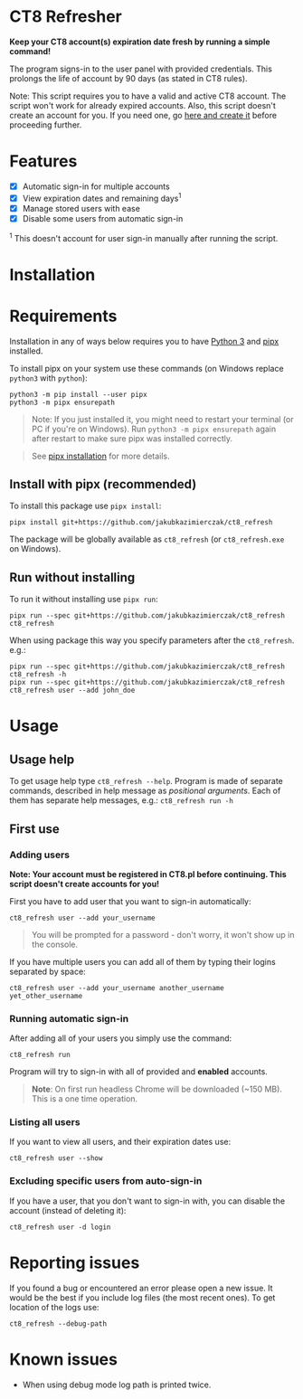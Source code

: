 # CT8 Refresher
**Keep your CT8 account(s) expiration date fresh by running a simple command!**

The program signs-in to the user panel with provided credentials. This prolongs
the life of account by 90 days (as stated in CT8 rules).

Note: This script requires you to have a valid and active CT8 account. The script won't work for already expired accounts. 
Also, this script doesn't create an account for you. If you need one, go [here and create it](https://www.ct8.pl/offer/create_new_account) before proceeding further.


# Features
* [x] Automatic sign-in for multiple accounts
* [x] View expiration dates and remaining days<sup>1</sup> 
* [x] Manage stored users with ease
* [x] Disable some users from automatic sign-in

<sup>1</sup> This doesn't account for user sign-in manually after running the script. 


# Installation
# Requirements
Installation in any of ways below requires you to have 
[Python 3](https://www.python.org/downloads/) and 
[pipx](https://pipxproject.github.io/pipx/installation/) installed.

To install pipx on your system use these commands (on Windows replace `python3` with `python`):
```
python3 -m pip install --user pipx
python3 -m pipx ensurepath
```
> Note: If you just installed it, you might need to restart your terminal (or PC if you're on Windows).
Run `python3 -m pipx ensurepath` again after restart to make sure pipx was installed correctly. 

> See [pipx installation](https://pipxproject.github.io/pipx/installation/) for more details.

## Install with pipx (recommended)
To install this package use `pipx install`:
```
pipx install git+https://github.com/jakubkazimierczak/ct8_refresh
```
The package will be globally available as `ct8_refresh` (or `ct8_refresh.exe` on Windows).  

## Run without installing
To run it without installing use `pipx run`:
```
pipx run --spec git+https://github.com/jakubkazimierczak/ct8_refresh ct8_refresh
```
When using package this way you specify parameters after the `ct8_refresh`. e.g.:
```
pipx run --spec git+https://github.com/jakubkazimierczak/ct8_refresh ct8_refresh -h
pipx run --spec git+https://github.com/jakubkazimierczak/ct8_refresh ct8_refresh user --add john_doe
```


# Usage
## Usage help
To get usage help type `ct8_refresh --help`. Program is made of separate commands, 
described in help message as *positional arguments*. Each of them has separate help 
messages, e.g.:
`ct8_refresh run -h`

## First use
### Adding users
**Note: Your account must be registered in CT8.pl before continuing. This script 
doesn't create accounts for you!**

First you have to add user that you want to sign-in automatically:
```
ct8_refresh user --add your_username
```
> You will be prompted for a password - don't worry, it won't show up in the console.

If you have multiple users you can add all of them by typing their logins separated by space:
```
ct8_refresh user --add your_username another_username yet_other_username
```
### Running automatic sign-in
After adding all of your users you simply use the command:
```
ct8_refresh run
```
Program will try to sign-in with all of provided and **enabled** accounts.
> **Note**: On first run headless Chrome will be downloaded (~150 MB). This is a one time operation.
### Listing all users
If you want to view all users, and their expiration dates use:
```
ct8_refresh user --show
```
### Excluding specific users from auto-sign-in
If you have a user, that you don't want to sign-in with, you can disable the account (instead of deleting it):
```
ct8_refresh user -d login
```

# Reporting issues
If you found a bug or encountered an error please open a new issue. It would be 
the best if you include log files (the most recent ones). To get location of the logs use:
```
ct8_refresh --debug-path
```


# Known issues
* When using debug mode log path is printed twice.
